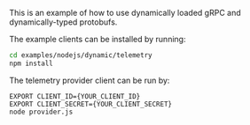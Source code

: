 This is an example of how to use dynamically loaded gRPC and dynamically-typed protobufs.

The example clients can be installed by running:
```sh
cd examples/nodejs/dynamic/telemetry
npm install
```

The telemetry provider client can be run by:
```
EXPORT CLIENT_ID={YOUR_CLIENT_ID}
EXPORT CLIENT_SECRET={YOUR_CLIENT_SECRET}
node provider.js
```

